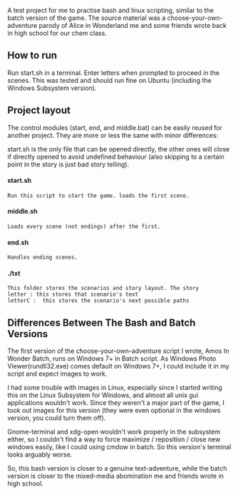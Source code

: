 A test project for me to practise bash and linux scripting, similar to the batch version of the game. The source material was a choose-your-own-adventure parody of Alice in Wonderland me and some friends wrote back in high school for our chem class.

How to run
----------
Run start.sh in a terminal. Enter letters when prompted to proceed in the scenes. This was tested and should run fine on Ubuntu (including the Windows Subsystem version). 

Project layout
--------------
The control modules (start, end, and middle.bat) can be easily reused for another project.
They are more or less the same with minor differences:

start.sh is the only file that can be opened directly, the other ones will close if directly opened to avoid undefined behaviour (also skipping to a certain point in the story is just bad story telling).

#### start.sh
	Run this script to start the game. loads the first scene.

#### middle.sh
	Loads every scene (not endings) after the first.

#### end.sh
	Handles ending scenes.

#### ./txt
	This folder stores the scenarios and story layout. The story 
	letter : this stores that scenario's text
	letterC :  this stores the scenario's next possible paths

Differences Between The Bash and Batch Versions
-----------------------------------------------
The first version of the choose-your-own-adventure script I wrote, Amos In Wonder Batch, runs on Windows 7+ in Batch script. As Windows Photo Viewer(rundll32.exe) comes default on Windows 7+, I could include it in my script and expect images to work. 

I had some trouble with images in Linux, especially since I started writing this on the Linux Subsystem for Windows, and almost all unix gui applications wouldn't work. Since they weren't a major part of the game, I took out images for this version (they were even optional in the windows version, you could turn them off).

Gnome-terminal and xdg-open wouldn't work properly in the subsystem either, so I couldn't find a way to force maximize / reposition / close new windows easily, like I could using cmdow in batch. So this version's terminal looks arguably worse. 

So, this bash version is closer to a genuine text-adventure, while the batch version is closer to the mixed-media abomination me and friends wrote in high school. 